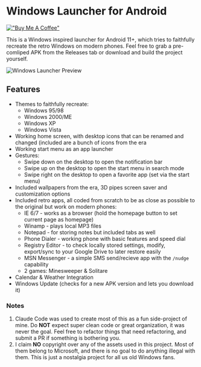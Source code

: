 # Windows Launcher for Android
[!["Buy Me A Coffee"](https://www.buymeacoffee.com/assets/img/custom_images/orange_img.png)](https://www.buymeacoffee.com/jovanovski)

This is a Windows inspired launcher for Android 11+, which tries to faithfully recreate the retro Windows on modern phones. Feel free to grab a pre-comliped APK from the Releases tab or download and build the project yourself.

![Windows Launcher Preview](https://i.imgur.com/QkqXMBu.jpeg)

## Features
- Themes to faithfully recreate:
    - Windows 95/98
    - Windows 2000/ME
    - Windows XP
    - Windows Vista
- Working home screen, with desktop icons that can be renamed and changed (included are a bunch of icons from the era
-   Working start menu as an app launcher
-   Gestures:
    -   Swipe down on the desktop to open the notification bar
    -   Swipe up on the desktop to open the start menu in search mode
    -   Swipe right on the desktop to open a favorite app (set via the start menu)
-   Included wallpapers from the era, 3D pipes screen saver and customization options
-   Included retro apps, all coded from scratch to be as close as possible to the original but work on modern phones:
    -   IE 6/7 - works as a browser (hold the homepage button to set current page as homepage)
    -   Winamp - plays local MP3 files
    -   Notepad - for storing notes but included tabs as well
    -   Phone Dialer - working phone with basic features and speed dial
    -   Registry Editor - to check locally stored settings, modify, export/sync to your Google Drive to later restore easily
    -   MSN Messenger - a simple SMS send/recieve app with the `/nudge` capability
    -   2 games: Minesweeper & Solitare
-   Calendar & Weather Integration
-   Windows Update (checks for a new APK version and lets you download it)

### Notes
1) Claude Code was used to create most of this as a fun side-project of mine. Do **NOT** expect super clean code or great organization, it was never the goal. Feel free to refactor things that need refactoring, and submit a PR if something is bothering you.
2) I claim **NO** copyright over any of the assets used in this project. Most of them belong to Microsoft, and there is no goal to do anything illegal with them. This is just a nostalgia project for all us old Windows fans.
